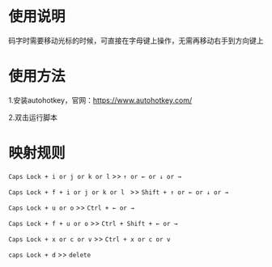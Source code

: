# 使用说明

码字时需要移动光标的时候，可直接在字母键上操作，无需再移动右手到方向键上

# 使用方法

1.安装autohotkey，官网：https://www.autohotkey.com/

2.双击运行脚本

# 映射规则

`Caps Lock + i or j or k or l`   >>   `↑ or ← or ↓ or →`

`Caps Lock + f + i or j or k or l ` >>   `Shift + ↑ or ← or ↓ or →`

`Caps Lock + u or o`  >>  `Ctrl + ← or →` 

`Caps Lock + f + u or o`  >>  `Ctrl + Shift + ← or →` 

`Caps Lock + x or c or v`  >>  `Ctrl + x or c or v`

`caps Lock + d`  >>  `delete`